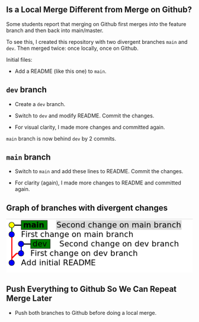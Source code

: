 ## Is a Local Merge Different from Merge on Github?

Some students report that merging on Github first merges *into* the feature branch and then back into main/master.

To see this, I created this repository with two divergent branches `main` and `dev`.  Then merged twice: once locally, once on Github.

Initial files:
- Add a README (like this one) to `main`.

## `dev` branch

- Create a `dev` branch.

- Switch to `dev` and modify README. Commit the changes.

- For visual clarity, I made more changes and committed again.

`main` branch is now behind `dev` by 2 commits.

## `main` branch

- Switch to `main` and add these lines to README. Commit the changes.

- For clarity (again), I made more changes to README and committed again.

## Graph of branches with divergent changes

![Graph of divergent branches](images/before-merge.png)

## Push Everything to Github So We Can Repeat Merge Later

- Push both branches to Github before doing a local merge.
